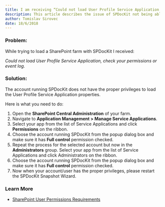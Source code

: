 ```yaml
---
title: I am receiving “Could not load User Profile Service Application, check your permissions or event log.”
description: This article describes the issue of SPDocKit not being able to load User Profile Service Application.
author: Tomislav Sirovec
date: 18/6/2018
---
```

### Problem:
While trying to load a SharePoint farm with SPDocKit I received:  

*Could not load User Profile Service Application, check your permissions or event log.*

### Solution:
The account running SPDocKit does not have the proper privileges to load the User Profile Service Application properties.

Here is what you need to do:
1. Open the **SharePoint Central Administration** of your farm.
2. Navigate to **Application Management > Manage Service Applications**.
3. Select your app from the list of Service Applications and click **Permissions** on the ribbon.
4. Choose the account running SPDocKit from the popup dialog box and make sure it has **Full control** permission checked.
5. Repeat the process for the selected account but now in the **Administrators** group. Select your app from the list of Service Applications and click Administrators on the ribbon.
6. Choose the account running SPDocKit from the popup dialog box and make sure it has **Full control** permission checked.
7. Now when your account/user has the proper privileges, please restart the SPDocKit Snapshot Wizard. 

### Learn More
* [SharePoint User Permissions Requirements](#internal/requirements/user-permission-requirements)